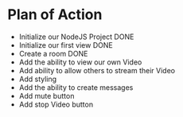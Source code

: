 # Plan of Action

- Initialize our NodeJS Project DONE
- Initialize our first view DONE
- Create a room DONE
- Add the ability to view our own Video
- Add ability to allow others to stream their Video
- Add styling
- Add the ability to create messages
- Add mute button
- Add stop Video button
